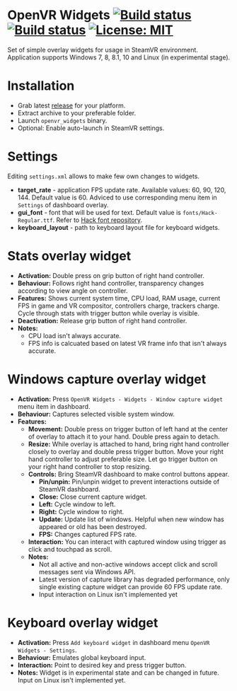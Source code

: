 # OpenVR Widgets [![Build status](https://ci.appveyor.com/api/projects/status/ctb2t0bawyus9x90?svg=true)](https://ci.appveyor.com/project/SDraw/openvr-widgets) [![Build status](https://ci.appveyor.com/api/projects/status/x308bi2tnillpyjt?svg=true)](https://ci.appveyor.com/project/SDraw/openvr-widgets-linux) [![License: MIT](https://img.shields.io/badge/License-MIT-yellow.svg)](https://opensource.org/licenses/MIT) 
Set of simple overlay widgets for usage in SteamVR environment.  
Application supports Windows 7, 8, 8.1, 10 and Linux (in experimental stage).

# Installation
* Grab latest [release](../../releases/latest) for your platform.
* Extract archive to your preferable folder.
* Launch `openvr_widgets` binary.
* Optional: Enable auto-launch in SteamVR settings.

# Settings
Editing `settings.xml` allows to make few own changes to widgets.  
* **target_rate** - application FPS update rate. Available values: 60, 90, 120, 144. Default value is 60. Adviced to use corresponding menu item in `Settings` of dashboard overlay.
* **gui_font** - font that will be used for text. Default value is `fonts/Hack-Regular.ttf`. Refer to [Hack font repository](../../../../source-foundry/Hack).
* **keyboard_layout** - path to keyboard layout file for keyboard widgets.

# Stats overlay widget
* **Activation:** Double press on grip button of right hand controller.
* **Behaviour:** Follows right hand controller, transparency changes according to view angle on controller.
* **Features:** Shows current system time, CPU load, RAM usage, current FPS in game and VR compositor, controllers charge, trackers charge. Cycle through stats with trigger button while overlay is visible.
* **Deactivation:** Release grip button of right hand controller.
* **Notes:**
  * CPU load isn't always accurate.
  * FPS info is calcuated based on latest VR frame info that isn't always accurate.
  
# Windows capture overlay widget
* **Activation:** Press `OpenVR Widgets - Widgets - Window capture widget` menu item in dashboard.
* **Behaviour:** Captures selected visible system window.
* **Features:**
  * **Movement:** Double press on trigger button of left hand at the center of overlay to attach it to your hand. Double press again to detach.
  * **Resize:** While overlay is attached to hand, bring right hand controller closely to overlay and double press trigger button. Move your right hand controller to adjust preferable size. Let go trigger button on your right hand controller to stop resizing.
  * **Controls:** Bring SteamVR dashboard to make control buttons appear.
    * **Pin/unpin:** Pin/unpin widget to prevent interactions outside of SteamVR dashboard.
    * **Close:** Close current capture widget.
    * **Left:** Cycle window to left.
    * **Right:** Cycle window to right.
    * **Update:** Update list of windows. Helpful when new window has appeared or old has been destroyed.
    * **FPS:** Changes captured FPS rate.
  * **Interaction:** You can interact with captured window using trigger as click and touchpad as scroll.
  * **Notes:** 
    * Not all active and non-active windows accept click and scroll messages sent via Windows API.
    * Latest version of capture library has degraded performance, only single existing capture widget can provide 60 FPS update rate.
    * Input interaction on Linux isn't implemented yet
  
# Keyboard overlay widget
* **Activation:** Press `Add keyboard widget` in dashboard menu `OpenVR Widgets - Settings`.
* **Behaviour:** Emulates global keyboard input.
* **Interaction:** Point to desired key and press trigger button.
* **Notes:** Widget is in experimental state and can be changed in future. Input on Linux isn't implemented yet.
